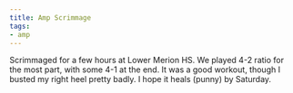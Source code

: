 ```yaml
---
title: Amp Scrimmage
tags:
- amp
---
```


Scrimmaged for a few hours at Lower Merion HS. We played 4-2 ratio for the most part, with some 4-1 at the end. It was a good workout, though I busted my right heel pretty badly. I hope it heals (punny) by Saturday.
